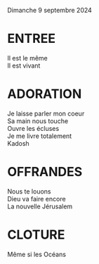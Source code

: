 Dimanche 9 septembre 2024  
      
# ENTREE
Il est le même  
Il est vivant  

# ADORATION
Je laisse parler mon coeur  
Sa main nous touche  
Ouvre les écluses  
Je me livre totalement  
Kadosh  

# OFFRANDES
Nous te louons  
Dieu va faire encore  
La nouvelle Jérusalem  

# CLOTURE
Même si les Océans   
